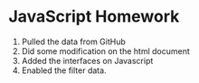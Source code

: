 # JavaScript Homework 

1) Pulled the data from GitHub
2) Did some modification on the html document
3) Added the interfaces on Javascript
4) Enabled the filter data.
